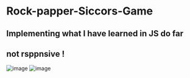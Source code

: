 # Rock-papper-Siccors-Game
## Implementing what I have learned in JS do far

##  not rsppnsive !
![image](https://user-images.githubusercontent.com/112987450/233227006-9a523021-ef66-477a-9ec1-fbfae8b8aa2a.png)
![image](https://user-images.githubusercontent.com/112987450/233227038-1f522ec9-e1c0-4f5f-b533-b0a53579f86c.png)
